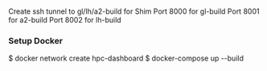 ### 
Create ssh tunnel to gl/lh/a2-build for Shim
Port 8000 for gl-build
Port 8001 for a2-build
Port 8002 for lh-build

### Setup Docker
$ docker network create hpc-dashboard
$ docker-compose up --build